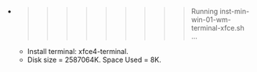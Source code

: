 * >>>>>>>>> Running inst-min-win-01-wm-terminal-xfce.sh ...
  * Install terminal: xfce4-terminal.
  * Disk size = 2587064K. Space Used = 8K.
